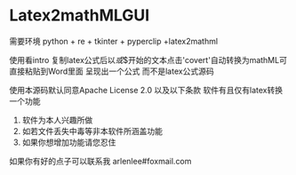 # Latex2mathMLGUI
需要环境 python + re + tkinter + pyperclip +latex2mathml

使用看intro
复制latex公式后以$或$$开始的文本点击'covert'自动转换为mathML可直接粘贴到Word里面
呈现出一个公式 而不是latex公式源码


使用本源码默认同意Apache License 2.0 
以及以下条款
软件有且仅有latex转换一个功能
1. 软件为本人兴趣所做
2. 如若文件丢失中毒等非本软件所涵盖功能
3. 如果你想增加功能请您忍住



如果你有好的点子可以联系我
arlenlee#foxmail.com
